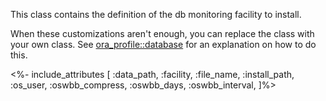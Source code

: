 This class contains the definition of the db monitoring facility to install.

When these customizations aren't enough, you can replace the class with your own class. See [ora_profile::database](./database.html) for an explanation on how to do this.


 <%- include_attributes [
  :data_path,
  :facility,
  :file_name,
  :install_path,
  :os_user,
  :oswbb_compress,
  :oswbb_days,
  :oswbb_interval,
]%>
